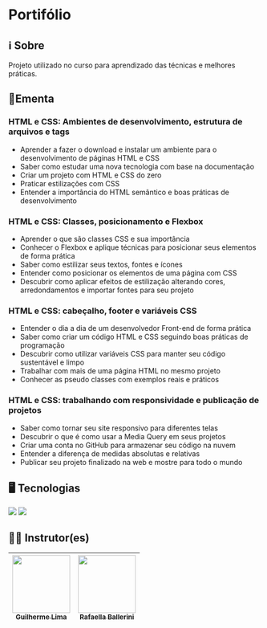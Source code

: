# Portifólio

## ℹ️ Sobre

<p>Projeto utilizado no curso para aprendizado das técnicas e melhores práticas.</p>

## 📘Ementa

### HTML e CSS: Ambientes de desenvolvimento, estrutura de arquivos e tags

- Aprender a fazer o download e instalar um ambiente para o desenvolvimento de páginas HTML e CSS
- Saber como estudar uma nova tecnologia com base na documentação
- Criar um projeto com HTML e CSS do zero
- Praticar estilizações com CSS
- Entender a importância do HTML semântico e boas práticas de desenvolvimento

### HTML e CSS: Classes, posicionamento e Flexbox

- Aprender o que são classes CSS e sua importância
- Conhecer o Flexbox e aplique técnicas para posicionar seus elementos de forma prática
- Saber como estilizar seus textos, fontes e ícones
- Entender como posicionar os elementos de uma página com CSS
- Descubrir como aplicar efeitos de estilização alterando cores, arredondamentos e importar fontes para seu projeto

### HTML e CSS: cabeçalho, footer e variáveis CSS

- Entender o dia a dia de um desenvolvedor Front-end de forma prática
- Saber como criar um código HTML e CSS seguindo boas práticas de programação
- Descubrir como utilizar variáveis CSS para manter seu código sustentável e limpo
- Trabalhar com mais de uma página HTML no mesmo projeto
- Conhecer as pseudo classes com exemplos reais e práticos

### HTML e CSS: trabalhando com responsividade e publicação de projetos

- Saber como tornar seu site responsivo para diferentes telas
- Descubrir o que é como usar a Media Query em seus projetos
- Criar uma conta no GitHub para armazenar seu código na nuvem
- Entender a diferença de medidas absolutas e relativas
- Publicar seu projeto finalizado na web e mostre para todo o mundo

## 🖥️ Tecnologias

<div>
  <img src="https://img.shields.io/badge/HTML-%23E34F26.svg?logo=html5&logoColor=white">

  <img src="https://img.shields.io/badge/CSS-1572B6?logo=css3&logoColor=fff">
</div>

## 🧑‍🏫 Instrutor(es)

| [<img loading="lazy" src="https://media.licdn.com/dms/image/v2/D4E03AQFodSTnO1qe9w/profile-displayphoto-shrink_400_400/profile-displayphoto-shrink_400_400/0/1727180159904?e=1747267200&v=beta&t=zuOsQ4binOw2Ng7fSvQZY65evC1NZ3wy3vEi15vDos8" width=115><br><sub>Guilherme Lima</sub>](https://www.linkedin.com/in/guilherme-lima-458925178/) | [<img loading="lazy" src="https://avatars.githubusercontent.com/u/54322854?v=4" width=115><br><sub>Rafaella Ballerini</sub>](https://github.com/rafaballerini) |
| :-------------------------------------------------------------------------------------------------------------------------------------------------------------------------------------------------------------------------------------------------------------------------------------------------------------------------------------------: | :------------------------------------------------------------------------------------------------------------------------------------------------------------: |
